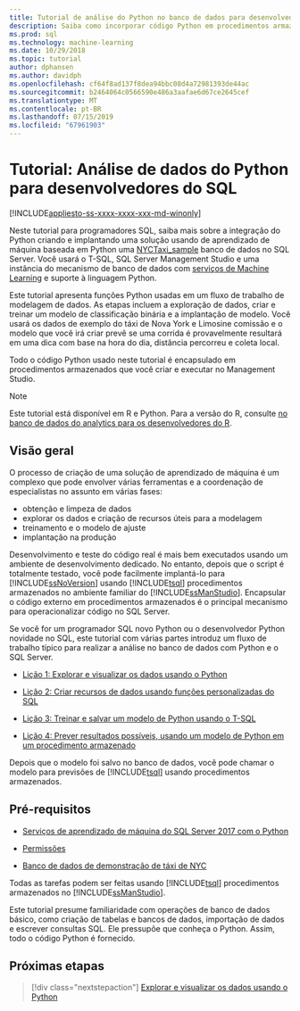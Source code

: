 ```yaml
---
title: Tutorial de análise do Python no banco de dados para desenvolvedores do SQL - aprendizagem de máquina do SQL Server
description: Saiba como incorporar código Python em procedimentos armazenados do SQL Server e funções T-SQL.
ms.prod: sql
ms.technology: machine-learning
ms.date: 10/29/2018
ms.topic: tutorial
author: dphansen
ms.author: davidph
ms.openlocfilehash: cf64f8ad137f8dea94bbc08d4a72981393de44ac
ms.sourcegitcommit: b2464064c0566590e486a3aafae6d67ce2645cef
ms.translationtype: MT
ms.contentlocale: pt-BR
ms.lasthandoff: 07/15/2019
ms.locfileid: "67961903"
---
```

# <a name="tutorial-python-data-analytics-for-sql-developers"></a>Tutorial: Análise de dados do Python para desenvolvedores do SQL
[!INCLUDE[appliesto-ss-xxxx-xxxx-xxx-md-winonly](../../includes/appliesto-ss-xxxx-xxxx-xxx-md-winonly.md)]

Neste tutorial para programadores SQL, saiba mais sobre a integração do Python criando e implantando uma solução usando de aprendizado de máquina baseada em Python uma [NYCTaxi_sample](demo-data-nyctaxi-in-sql.md) banco de dados no SQL Server. Você usará o T-SQL, SQL Server Management Studio e uma instância do mecanismo de banco de dados com [serviços de Machine Learning](../install/sql-machine-learning-services-windows-install.md) e suporte à linguagem Python.

Este tutorial apresenta funções Python usadas em um fluxo de trabalho de modelagem de dados. As etapas incluem a exploração de dados, criar e treinar um modelo de classificação binária e a implantação de modelo. Você usará os dados de exemplo do táxi de Nova York e Limosine comissão e o modelo que você irá criar prevê se uma corrida é provavelmente resultará em uma dica com base na hora do dia, distância percorreu e coleta local. 

Todo o código Python usado neste tutorial é encapsulado em procedimentos armazenados que você criar e executar no Management Studio.

> [!NOTE]
> Este tutorial está disponível em R e Python. Para a versão do R, consulte [no banco de dados do analytics para os desenvolvedores do R](sqldev-in-database-r-for-sql-developers.md).

## <a name="overview"></a>Visão geral

O processo de criação de uma solução de aprendizado de máquina é um complexo que pode envolver várias ferramentas e a coordenação de especialistas no assunto em várias fases:

+ obtenção e limpeza de dados
+ explorar os dados e criação de recursos úteis para a modelagem
+ treinamento e o modelo de ajuste
+ implantação na produção

Desenvolvimento e teste do código real é mais bem executados usando um ambiente de desenvolvimento dedicado. No entanto, depois que o script é totalmente testado, você pode facilmente implantá-lo para [!INCLUDE[ssNoVersion](../../includes/ssnoversion-md.md)] usando [!INCLUDE[tsql](../../includes/tsql-md.md)] procedimentos armazenados no ambiente familiar do [!INCLUDE[ssManStudio](../../includes/ssmanstudio-md.md)]. Encapsular o código externo em procedimentos armazenados é o principal mecanismo para operacionalizar código no SQL Server.

Se você for um programador SQL novo Python ou o desenvolvedor Python novidade no SQL, este tutorial com várias partes introduz um fluxo de trabalho típico para realizar a análise no banco de dados com Python e o SQL Server. 

+ [Lição 1: Explorar e visualizar os dados usando o Python](sqldev-py3-explore-and-visualize-the-data.md)

+ [Lição 2: Criar recursos de dados usando funções personalizadas do SQL](sqldev-py4-create-data-features-using-t-sql.md)

+ [Lição 3: Treinar e salvar um modelo de Python usando o T-SQL](sqldev-py5-train-and-save-a-model-using-t-sql.md)

+ [Lição 4: Prever resultados possíveis, usando um modelo de Python em um procedimento armazenado](sqldev-py6-operationalize-the-model.md)

Depois que o modelo foi salvo no banco de dados, você pode chamar o modelo para previsões de [!INCLUDE[tsql](../../includes/tsql-md.md)] usando procedimentos armazenados.

## <a name="prerequisites"></a>Pré-requisitos

+ [Serviços de aprendizado de máquina do SQL Server 2017 com o Python](../install/sql-machine-learning-services-windows-install.md#verify-installation)

+ [Permissões](../security/user-permission.md)

+ [Banco de dados de demonstração de táxi de NYC](demo-data-nyctaxi-in-sql.md)

Todas as tarefas podem ser feitas usando [!INCLUDE[tsql](../../includes/tsql-md.md)] procedimentos armazenados no [!INCLUDE[ssManStudio](../../includes/ssmanstudio-md.md)].

Este tutorial presume familiaridade com operações de banco de dados básico, como criação de tabelas e bancos de dados, importação de dados e escrever consultas SQL. Ele pressupõe que conheça o Python. Assim, todo o código Python é fornecido. 

## <a name="next-steps"></a>Próximas etapas

> [!div class="nextstepaction"]
> [Explorar e visualizar os dados usando o Python](sqldev-py3-explore-and-visualize-the-data.md)
